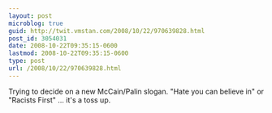 ```yaml
---
layout: post
microblog: true
guid: http://twit.vmstan.com/2008/10/22/970639828.html
post_id: 3054031
date: 2008-10-22T09:35:15-0600
lastmod: 2008-10-22T09:35:15-0600
type: post
url: /2008/10/22/970639828.html
---
```

Trying to decide on a new McCain/Palin slogan. "Hate you can believe in" or "Racists First" ... it's a toss up.
